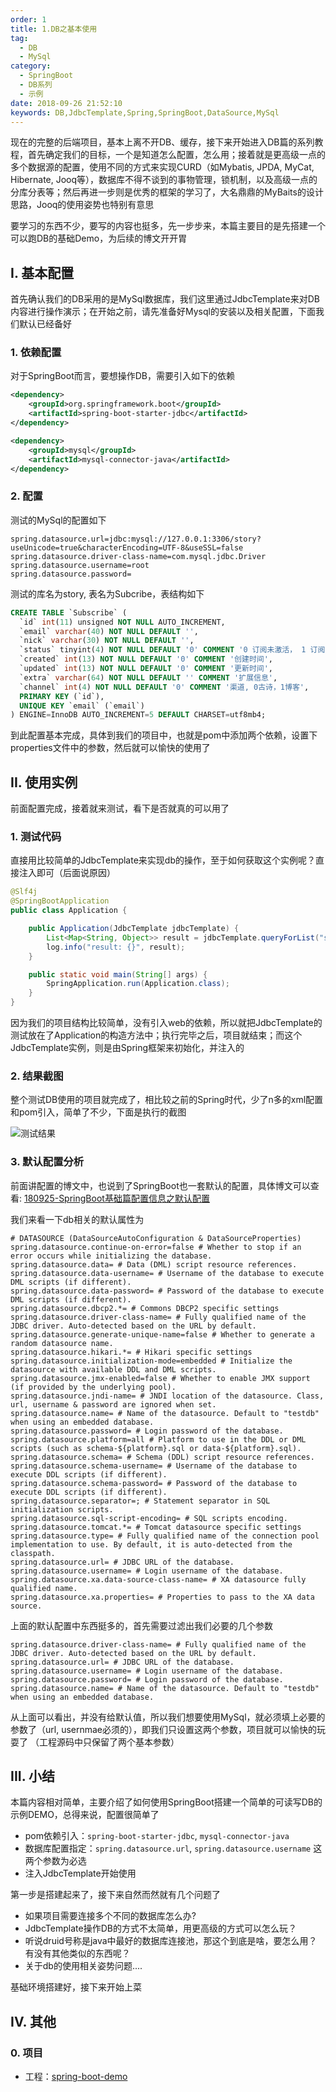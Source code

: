 ```yaml
---
order: 1
title: 1.DB之基本使用
tag: 
  - DB
  - MySql
category: 
  - SpringBoot
  - DB系列
  - 示例
date: 2018-09-26 21:52:10
keywords: DB,JdbcTemplate,Spring,SpringBoot,DataSource,MySql
---
```


现在的完整的后端项目，基本上离不开DB、缓存，接下来开始进入DB篇的系列教程，首先确定我们的目标，一个是知道怎么配置，怎么用；接着就是更高级一点的多个数据源的配置，使用不同的方式来实现CURD（如Mybatis, JPDA, MyCat, Hibernate, Jooq等），数据库不得不谈到的事物管理，锁机制，以及高级一点的分库分表等；然后再进一步则是优秀的框架的学习了，大名鼎鼎的MyBaits的设计思路，Jooq的使用姿势也特别有意思

要学习的东西不少，要写的内容也挺多，先一步步来，本篇主要目的是先搭建一个可以跑DB的基础Demo，为后续的博文开开胃

<!-- more -->

## I. 基本配置

首先确认我们的DB采用的是MySql数据库，我们这里通过JdbcTemplate来对DB内容进行操作演示；在开始之前，请先准备好Mysql的安装以及相关配置，下面我们默认已经备好

### 1. 依赖配置

对于SpringBoot而言，要想操作DB，需要引入如下的依赖

```xml
<dependency>
    <groupId>org.springframework.boot</groupId>
    <artifactId>spring-boot-starter-jdbc</artifactId>
</dependency>

<dependency>
    <groupId>mysql</groupId>
    <artifactId>mysql-connector-java</artifactId>
</dependency>
```

### 2. 配置

测试的MySql的配置如下

```properties
spring.datasource.url=jdbc:mysql://127.0.0.1:3306/story?useUnicode=true&characterEncoding=UTF-8&useSSL=false
spring.datasource.driver-class-name=com.mysql.jdbc.Driver
spring.datasource.username=root
spring.datasource.password=
```

测试的库名为story, 表名为Subcribe，表结构如下

```sql
CREATE TABLE `Subscribe` (
  `id` int(11) unsigned NOT NULL AUTO_INCREMENT,
  `email` varchar(40) NOT NULL DEFAULT '',
  `nick` varchar(30) NOT NULL DEFAULT '',
  `status` tinyint(4) NOT NULL DEFAULT '0' COMMENT '0 订阅未激活， 1 订阅已激活 ， 2 取消订阅',
  `created` int(13) NOT NULL DEFAULT '0' COMMENT '创建时间',
  `updated` int(13) NOT NULL DEFAULT '0' COMMENT '更新时间',
  `extra` varchar(64) NOT NULL DEFAULT '' COMMENT '扩展信息',
  `channel` int(4) NOT NULL DEFAULT '0' COMMENT '渠道, 0古诗，1博客',
  PRIMARY KEY (`id`),
  UNIQUE KEY `email` (`email`)
) ENGINE=InnoDB AUTO_INCREMENT=5 DEFAULT CHARSET=utf8mb4;
```

到此配置基本完成，具体到我们的项目中，也就是pom中添加两个依赖，设置下properties文件中的参数，然后就可以愉快的使用了


## II. 使用实例

前面配置完成，接着就来测试，看下是否就真的可以用了

### 1. 测试代码

直接用比较简单的JdbcTemplate来实现db的操作，至于如何获取这个实例呢？直接注入即可（后面说原因）

```java
@Slf4j
@SpringBootApplication
public class Application {

    public Application(JdbcTemplate jdbcTemplate) {
        List<Map<String, Object>> result = jdbcTemplate.queryForList("select * from Subscribe limit 2");
        log.info("result: {}", result);
    }

    public static void main(String[] args) {
        SpringApplication.run(Application.class);
    }
}
```

因为我们的项目结构比较简单，没有引入web的依赖，所以就把JdbcTemplate的测试放在了Application的构造方法中；执行完毕之后，项目就结束；而这个JdbcTemplate实例，则是由Spring框架来初始化，并注入的

### 2. 结果截图

整个测试DB使用的项目就完成了，相比较之前的Spring时代，少了n多的xml配置和pom引入，简单了不少，下面是执行的截图

![测试结果](/imgs/180926/00.jpg)


### 3. 默认配置分析

前面讲配置的博文中，也说到了SpringBoot也一套默认的配置，具体博文可以查看: [180925-SpringBoot基础篇配置信息之默认配置](http://spring.hhui.top/spring-blog/2018/09/25/180925-SpringBoot%E5%9F%BA%E7%A1%80%E7%AF%87%E9%85%8D%E7%BD%AE%E4%BF%A1%E6%81%AF%E4%B9%8B%E9%BB%98%E8%AE%A4%E9%85%8D%E7%BD%AE/)

我们来看一下db相关的默认属性为

```properties
# DATASOURCE (DataSourceAutoConfiguration & DataSourceProperties)
spring.datasource.continue-on-error=false # Whether to stop if an error occurs while initializing the database.
spring.datasource.data= # Data (DML) script resource references.
spring.datasource.data-username= # Username of the database to execute DML scripts (if different).
spring.datasource.data-password= # Password of the database to execute DML scripts (if different).
spring.datasource.dbcp2.*= # Commons DBCP2 specific settings
spring.datasource.driver-class-name= # Fully qualified name of the JDBC driver. Auto-detected based on the URL by default.
spring.datasource.generate-unique-name=false # Whether to generate a random datasource name.
spring.datasource.hikari.*= # Hikari specific settings
spring.datasource.initialization-mode=embedded # Initialize the datasource with available DDL and DML scripts.
spring.datasource.jmx-enabled=false # Whether to enable JMX support (if provided by the underlying pool).
spring.datasource.jndi-name= # JNDI location of the datasource. Class, url, username & password are ignored when set.
spring.datasource.name= # Name of the datasource. Default to "testdb" when using an embedded database.
spring.datasource.password= # Login password of the database.
spring.datasource.platform=all # Platform to use in the DDL or DML scripts (such as schema-${platform}.sql or data-${platform}.sql).
spring.datasource.schema= # Schema (DDL) script resource references.
spring.datasource.schema-username= # Username of the database to execute DDL scripts (if different).
spring.datasource.schema-password= # Password of the database to execute DDL scripts (if different).
spring.datasource.separator=; # Statement separator in SQL initialization scripts.
spring.datasource.sql-script-encoding= # SQL scripts encoding.
spring.datasource.tomcat.*= # Tomcat datasource specific settings
spring.datasource.type= # Fully qualified name of the connection pool implementation to use. By default, it is auto-detected from the classpath.
spring.datasource.url= # JDBC URL of the database.
spring.datasource.username= # Login username of the database.
spring.datasource.xa.data-source-class-name= # XA datasource fully qualified name.
spring.datasource.xa.properties= # Properties to pass to the XA data source.
```

上面的默认配置中东西挺多的，首先需要过滤出我们必要的几个参数

```properties
spring.datasource.driver-class-name= # Fully qualified name of the JDBC driver. Auto-detected based on the URL by default.
spring.datasource.url= # JDBC URL of the database.
spring.datasource.username= # Login username of the database.
spring.datasource.password= # Login password of the database.
spring.datasource.name= # Name of the datasource. Default to "testdb" when using an embedded database.
```

从上面可以看出，并没有给默认值，所以我们想要使用MySql，就必须填上必要的参数了（url, usernmae必须的），即我们只设置这两个参数，项目就可以愉快的玩耍了 （工程源码中只保留了两个基本参数）

## III. 小结

本篇内容相对简单，主要介绍了如何使用SpringBoot搭建一个简单的可读写DB的示例DEMO，总得来说，配置很简单了

- pom依赖引入：`spring-boot-starter-jdbc`, `mysql-connector-java`
- 数据库配置指定：`spring.datasource.url`, `spring.datasource.username` 这两个参数为必选
- 注入JdbcTemplate开始使用

第一步是搭建起来了，接下来自然而然就有几个问题了

- 如果项目需要连接多个不同的数据库怎么办?
- JdbcTemplate操作DB的方式不太简单，用更高级的方式可以怎么玩？
- 听说druid号称是java中最好的数据库连接池，那这个到底是啥，要怎么用？有没有其他类似的东西呢？
- 关于db的使用相关姿势问题....

基础环境搭建好，接下来开始上菜


## IV. 其他

### 0. 项目

- 工程：[spring-boot-demo](https://github.com/liuyueyi/spring-boot-demo)

